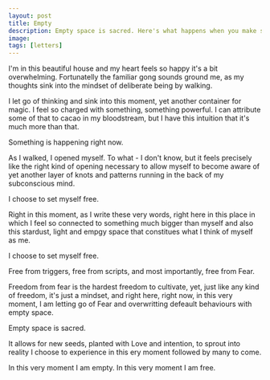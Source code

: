 ```yaml
---
layout: post
title: Empty
description: Empty space is sacred. Here's what happens when you make some.
image: 
tags: [letters]
---
```


I'm in this beautiful house and my heart feels so happy it's a bit overwhelming. Fortunatelly the familiar gong sounds ground me, as my thoughts sink into the mindset of deliberate being by walking.

I let go of thinking and sink into this moment, yet another container for magic. I feel so charged with something, something powerful. I can attribute some of that to cacao in my bloodstream, but I have this intuition that it's much more than that.

Something is happening right now.

As I walked, I opened myself. To what - I don't know, but it feels precisely like the right kind of opening necessary to allow myself to become aware of yet another layer of knots and patterns running in the back of my subconscious mind.

I choose to set myself free.

Right in this moment, as I write these very words, right here in this place in which I feel so connected to something much bigger than myself and also this stardust, light and empgy space that constitues what I think of myself as me.

I choose to set myself free.

Free from triggers, free from scripts, and most importantly, free from Fear.

Freedom from fear is the hardest freedom to cultivate, yet, just like any kind of freedom, it's just a mindset, and right here, right now, in this very moment, I am letting go of Fear and overwritting defeault behaviours with empty space.

Empty space is sacred.

It allows for new seeds, planted with Love and intention, to sprout into reality I choose to experience in this ery moment followed by many to come.

In this very moment I am empty.
In this very moment I am free.